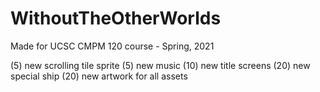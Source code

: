 # WithoutTheOtherWorlds
Made for UCSC CMPM 120 course - Spring, 2021

(5) new scrolling tile sprite
(5) new music
(10) new title screens
(20) new special ship
(20) new artwork for all assets
